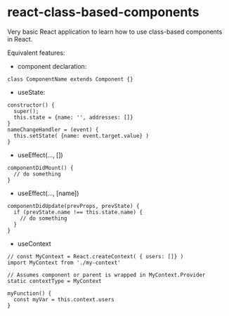 # react-class-based-components

Very basic React application to learn how to use class-based components in React. 

Equivalent features:
* component declaration: 
```
class ComponentName extends Component {}
```
* useState:
```
constructor() {
  super();
  this.state = {name: '', addresses: []}
}
nameChangeHandler = (event) {
  this.setState( {name: event.target.value} ) 
}
```
* useEffect(..., [])
```
componentDidMount() {
  // do something
}
```
* useEffect(..., [name])
```
componentDidUpdate(prevProps, prevState) {
  if (prevState.name !== this.state.name) {
    // do something
  }
}
```
* useContext
```
// const MyContext = React.createContext( { users: []} )
import MyContext from './my-context' 

// Assumes component or parent is wrapped in MyContext.Provider
static contextType = MyContext

myFunction() {
  const myVar = this.context.users
}
```
